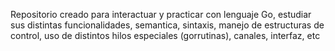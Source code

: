 Repositorio creado para interactuar y practicar con lenguaje Go, estudiar sus distintas funcionalidades, semantica, sintaxis, manejo de estructuras de control, uso de distintos hilos especiales (gorrutinas), canales, interfaz, etc

